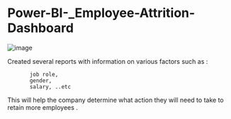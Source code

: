 # Power-BI-_Employee-Attrition-Dashboard 



![image](https://github.com/SurbhiPandey22/Power-BI-_Employee-Attrition-Dashboard/assets/116813963/92aed3a1-1ca5-4e39-9499-d05ae746be71)



Created several reports with information on various factors such as :


           job role,
           gender,
           salary, ..etc

This will help the company determine what action they will need to take to retain more employees .
